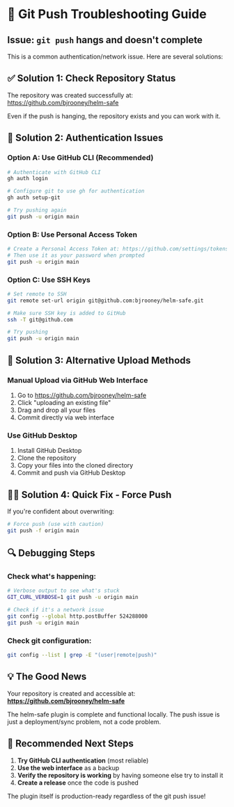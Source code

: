 # 🔧 Git Push Troubleshooting Guide

## Issue: `git push` hangs and doesn't complete

This is a common authentication/network issue. Here are several solutions:

## ✅ Solution 1: Check Repository Status

The repository was created successfully at: https://github.com/bjrooney/helm-safe

Even if the push is hanging, the repository exists and you can work with it.

## 🔑 Solution 2: Authentication Issues

### Option A: Use GitHub CLI (Recommended)
```bash
# Authenticate with GitHub CLI
gh auth login

# Configure git to use gh for authentication
gh auth setup-git

# Try pushing again
git push -u origin main
```

### Option B: Use Personal Access Token
```bash
# Create a Personal Access Token at: https://github.com/settings/tokens
# Then use it as your password when prompted
git push -u origin main
```

### Option C: Use SSH Keys
```bash
# Set remote to SSH
git remote set-url origin git@github.com:bjrooney/helm-safe.git

# Make sure SSH key is added to GitHub
ssh -T git@github.com

# Try pushing
git push -u origin main
```

## 🚀 Solution 3: Alternative Upload Methods

### Manual Upload via GitHub Web Interface
1. Go to https://github.com/bjrooney/helm-safe
2. Click "uploading an existing file"
3. Drag and drop all your files
4. Commit directly via web interface

### Use GitHub Desktop
1. Install GitHub Desktop
2. Clone the repository
3. Copy your files into the cloned directory
4. Commit and push via GitHub Desktop

## 🏃‍♂️ Solution 4: Quick Fix - Force Push

If you're confident about overwriting:
```bash
# Force push (use with caution)
git push -f origin main
```

## 🔍 Debugging Steps

### Check what's happening:
```bash
# Verbose output to see what's stuck
GIT_CURL_VERBOSE=1 git push -u origin main

# Check if it's a network issue
git config --global http.postBuffer 524288000
git push -u origin main
```

### Check git configuration:
```bash
git config --list | grep -E "(user|remote|push)"
```

## 💡 The Good News

Your repository is created and accessible at:
**https://github.com/bjrooney/helm-safe**

The helm-safe plugin is complete and functional locally. The push issue is just a deployment/sync problem, not a code problem.

## 🎯 Recommended Next Steps

1. **Try GitHub CLI authentication** (most reliable)
2. **Use the web interface** as a backup
3. **Verify the repository is working** by having someone else try to install it
4. **Create a release** once the code is pushed

The plugin itself is production-ready regardless of the git push issue!